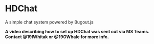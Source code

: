 # HDChat
A simple chat system powered by Bugout.js

**A video describing how to set up HDChat was sent out via MS Teams. Contact @19IWhitak or @19OWhale for more info.**
